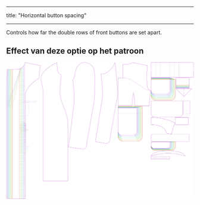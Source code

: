 - - -
title: "Horizontal button spacing"
- - -

Controls how far the double rows of front buttons are set apart.

## Effect van deze optie op het patroon

![This image shows the effect of this option by superimposing several variants that have a different value for this option](carlita_buttonspacinghorizontal_sample.svg "Effect of this option on the pattern")
